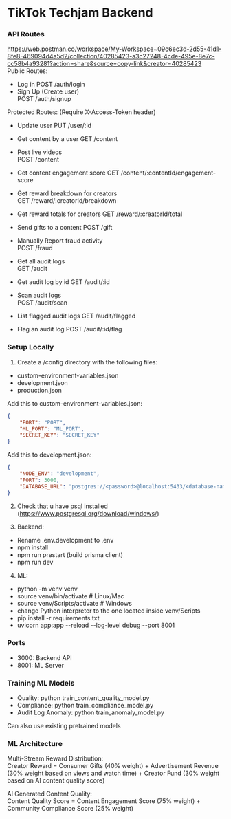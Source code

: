 # TikTok Techjam Backend

### API Routes
https://web.postman.co/workspace/My-Workspace~09c6ec3d-2d55-41d1-8fe8-469094d4a5d2/collection/40285423-a3c27248-4cde-495e-8e7c-cc58b4a93281?action=share&source=copy-link&creator=40285423  
Public Routes:  
- Log in
POST /auth/login  
- Sign Up (Create user)  
POST /auth/signup

Protected Routes: (Require X-Access-Token header)  
- Update user
PUT /user/:id  

- Get content by a user
GET /content
- Post live videos  
POST /content
- Get content engagement score
GET /content/:contentId/engagement-score

- Get reward breakdown for creators  
GET /reward/:creatorId/breakdown
- Get reward totals for creators
GET /reward/:creatorId/total

- Send gifts to a content 
POST /gift

- Manually Report fraud activity  
POST /fraud

- Get all audit logs  
GET /audit
- Get audit log by id
GET /audit/:id
- Scan audit logs  
POST /audit/scan
- List flagged audit logs
GET /audit/flagged
- Flag an audit log
POST /audit/:id/flag

### Setup Locally  
1. Create a /config directory with the following files:
- custom-environment-variables.json
- development.json
- production.json

Add this to custom-environment-variables.json:  
```json
{
    "PORT": "PORT",
    "ML_PORT": "ML_PORT",
    "SECRET_KEY": "SECRET_KEY"
}
```
Add this to development.json: 
```json 
{
	"NODE_ENV": "development",
	"PORT": 3000,
	"DATABASE_URL": "postgres://<password>@localhost:5433/<database-name>",
}
```

2. Check that u have psql installed (https://www.postgresql.org/download/windows/)

3. Backend:  
- Rename .env.development to .env
- npm install
- npm run prestart (build prisma client)
- npm run dev  

4. ML:  
- python -m venv venv
- source venv/bin/activate  # Linux/Mac
- source venv/Scripts/activate  # Windows
- change Python interpreter to the one located inside venv/Scripts
- pip install -r requirements.txt
- uvicorn app:app --reload --log-level debug --port 8001

### Ports
- 3000: Backend API
- 8001: ML Server

### Training ML Models 
- Quality: python train_content_quality_model.py
- Compliance: python train_compliance_model.py
- Audit Log Anomaly: python train_anomaly_model.py

Can also use existing pretrained models

### ML Architecture
Multi-Stream Reward Distribution:  
Creator Reward =  Consumer Gifts (40% weight) + Advertisement Revenue (30% weight based on views and watch time) + Creator Fund (30% weight based on AI content quality score)    

AI Generated Content Quality:  
Content Quality Score = Content Engagement Score (75% weight)  + Community Compliance Score (25% weight)